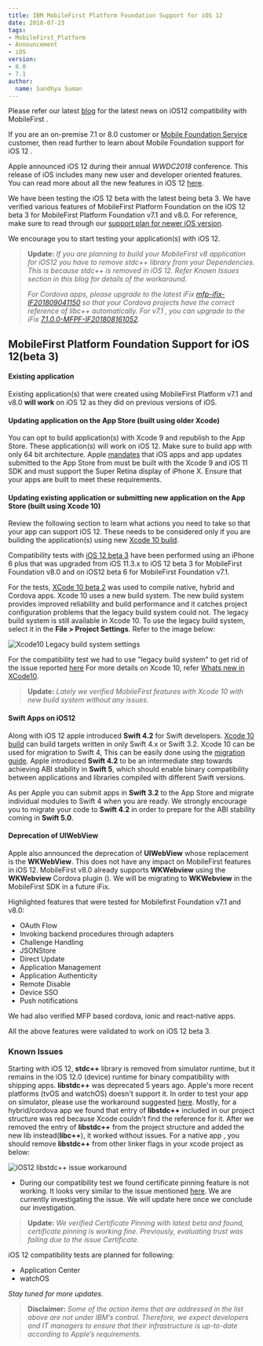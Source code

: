```yaml
---
title: IBM MobileFirst Platform Foundation Support for iOS 12
date: 2018-07-23
tags:
- MobileFirst_Platform
- Announcement
- iOS
version:
- 8.0
- 7.1
author:
  name: Sandhya Suman
---
```


Please refer our latest [blog]({{site.baseurl}}/blog/2018/09/17/mfp-support-for-ios11/) for the latest news on iOS12 compatibility with MobileFirst .

If you are an on-premise 7.1 or 8.0 customer or [Mobile Foundation Service](https://console.bluemix.net/catalog/services/mobile-foundation) customer, then read further to learn about  Mobile Foundation support for iOS 12 .

Apple announced iOS 12 during their annual *WWDC2018* conference. This release of iOS includes many new user and developer oriented features. You can read more about all the new features in iOS 12 [here](https://developer.apple.com/ios/whats-new/).

We have been testing the iOS 12 beta with the latest being beta 3. We have verified various features of MobileFirst Platform Foundation on the iOS 12 beta 3 for MobileFirst Platform Foundation v7.1 and v8.0. For reference, make sure to read through our [support plan for newer iOS version](https://mobilefirstplatform.ibmcloud.com/blog/2017/01/11/support-plan-for-next-android-ios-mobile-os/).

We encourage you to start testing your application(s) with iOS 12.

>**Update:** *If you are planning to build your MobileFirst v8 application for iOS12  you have to remove stdc++ library from your Dependencies. This is because stdc++ is removed in iOS 12. Refer Known Issues section in this blog for details of the workaround.*
>
>*For Cordova apps, please upgrade to the latest iFix [mfp-ifix-IF201809041150]({{site.baseurl}}/blog/2018/05/18/8-0-master-ifix-release/#collapse-mfp-ifix-IF201809041150) so that your Cordova projects have the correct reference of libc++ automatically. For v7.1 , you can upgrade to the iFix [ 7.1.0.0-MFPF-IF201808161052]({{site.baseurl}}/blog/2018/05/18/7-1-master-ifix-release/).*

## MobileFirst Platform Foundation Support for iOS 12(beta 3)

#### Existing application
Existing application(s) that were created using MobileFirst Platform v7.1 and v8.0 **will work** on iOS 12 as they did on previous versions of iOS.

#### Updating application on the App Store (built using older Xcode)
You can opt to build application(s) with Xcode 9 and republish to the App Store. These application(s) will work on iOS 12. Make sure to build app with only 64 bit architecture. Apple [mandates](https://developer.apple.com/app-store/submissions) that iOS apps and app updates submitted to the App Store from must be built with the Xcode 9 and iOS 11 SDK and must support the Super Retina display of iPhone X. Ensure that your apps are built to meet these requirements.

#### Updating existing application or submitting new application on the App Store (built using Xcode 10)
Review the following section to learn what actions you need to take so that your app can support iOS 12. These needs to be considered only if you are building the application(s) using new [Xcode 10 build](https://developer.apple.com/download).

Compatibility tests with [iOS 12 beta 3](https://developer.apple.com/download) have been performed using an iPhone 6 plus that was upgraded from iOS 11.3.x to iOS 12 beta 3 for MobileFirst Foundation v8.0 and on iOS12 beta 6 for MobileFirst Foundation v7.1.

For the tests, [XCode 10 beta 2](https://developer.apple.com/download) was used to compile native, hybrid and Cordova apps. Xcode 10 uses a new build system. The new build system provides improved reliability and build performance and it catches project configuration problems that the legacy build system could not.
The legacy build system is still available in Xcode 10. To use the legacy build system, select it in the **File > Project Settings**. Refer to the image below:

![Xcode10 Legacy build system settings]({{site.baseurl}}/assets/blog/2017-07-20-compatibility-tests-for-ios-12/xcode10-buildsystem.png)

For the compatibility test we had to use "legacy build system" to get rid of the issue reported [here](https://stackoverflow.com/questions/50718018/xcode-10-error-multiple-commands-produce)
For more details on Xcode 10, refer [Whats new in XCode10](https://developer.apple.com/xcode/whats-new/).

>**Update:** *Lately we verified MobileFirst features with Xcode 10 with new build system without any issues.*


#### Swift Apps on iOS12
Along with iOS 12 apple introduced **Swift 4.2** for Swift developers. [Xcode 10 build](https://developer.apple.com/download) can build targets written in only Swift 4.x or Swift 3.2. Xcode 10 can be used for migration to Swift 4, This can be easily done using the [migration guide](https://swift.org/migration-guide). Apple introduced  **Swift 4.2** to be an intermediate step towards achieving ABI stability in **Swift 5**, which should enable binary compatibility between applications and libraries compiled with different Swift versions.

As per Apple you can submit apps in **Swift 3.2** to the App Store and migrate individual modules to Swift 4 when you are ready. We strongly encourage you to migrate your code to **Swift 4.2** in order to prepare for the ABI stability coming in **Swift 5.0**.

#### Deprecation of UIWebView
Apple also announced the deprecation of **UIWebView** whose replacement is the **WKWebView**. This does not have any impact on MobileFirst features in iOS 12. MobileFirst v8.0 already supports **WKWebview** using the **WKWebview** Cordova plugin (). We will be migrating to **WKWebview** in the MobileFirst SDK in a future iFix.

Highlighted features that were tested for Mobilefirst Foundation v7.1 and v8.0:

* OAuth Flow
* Invoking backend procedures through adapters
* Challenge Handling
* JSONStore
* Direct Update
* Application Management
* Application Authenticity
* Remote Disable
* Device SSO
* Push notifications

We had also verified MFP based cordova, ionic and react-native apps.

All the above features were validated to work on iOS 12 beta 3.  

### Known Issues
Starting with iOS 12, **stdc++** library is removed from simulator runtime, but it remains in the iOS 12.0 (device) runtime for binary compatibility with shipping apps. **libstdc++** was deprecated 5 years ago. Apple's more recent platforms (tvOS and watchOS) doesn't support it.
In order to test your app on simulator, please use the workaround suggested [here](https://stackoverflow.com/questions/50694822/xcode-10-ios-12-does-not-contain-libstdc6-0-9).
Mostly, for a hybrid/cordova app we found that entry of **libstdc++** included in our project structure  was red because Xcode couldn't find the reference for it. After we removed the entry of **libstdc++** from the project structure and added the new lib instead(**libc++**), it worked without issues.
For a native app , you should remove **libstdc++** from other linker flags in your xcode project as below:

  ![iOS12 libstdc++  issue workaround]({{site.baseurl}}/assets/blog/2017-07-20-compatibility-tests-for-ios-12/ios12-stdlib-fix.png)

* During our compatibility test we found certificate pinning feature is not working. It looks very similar to the issue mentioned [here](https://github.com/AFNetworking/AFNetworking/issues/4229). We are currently investigating the issue. We will update here once we conclude our investigation.

>**Update:** *We verified Certificate Pinning with latest beta and found, certificate pinning is working fine. Previously, evaluating trust was failing due to the issue Certificate.*

iOS 12 compatibility tests are planned for following:

* Application Center
* watchOS

*Stay tuned for more updates.*

> **Disclaimer:** *Some of the action items that are addressed in the list above are not under IBM’s control. Therefore, we expect developers and IT managers to ensure that their infrastructure is up-to-date according to Apple’s requirements.*
